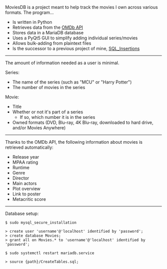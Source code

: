 MoviesDB is a project meant to help track the movies I own across various formats. The program...
* Is written in Python
* Retrieves data from the [OMDb API](http://www.omdbapi.com/)
* Stores data in a MariaDB database
* Uses a PyQt5 GUI to simplify adding individual series/movies
* Allows bulk-adding from plaintext files
* Is the successor to a previous project of mine, [SQL_Insertions](https://github.com/mqunell/SQL_Insertions)

---

The amount of information needed as a user is minimal.

Series:
* The name of the series (such as "MCU" or "Harry Potter")
* The number of movies in the series

Movie:
* Title
* Whether or not it's part of a series
  * If so, which number it is in the series
* Owned formats (DVD, Blu-ray, 4K Blu-ray, downloaded to hard drive, and/or Movies Anywhere)

---

Thanks to the OMDb API, the following information about movies is retrieved automatically:
* Release year
* MPAA rating
* Runtime
* Genre
* Director
* Main actors
* Plot overview
* Link to poster
* Metacritic score

---

Database setup:
```
$ sudo mysql_secure_installation

> create user 'username'@'localhost' identified by 'password';
> create database Movies;
> grant all on Movies.* to 'username'@'localhost' identified by 'password';

$ sudo systemctl restart mariadb.service

> source {path}/CreateTables.sql;
```
